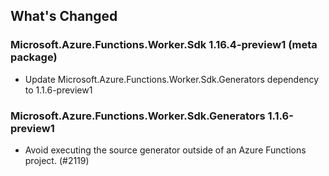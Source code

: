 ## What's Changed

<!-- Please add your release notes in the following format:
- My change description (#PR/#issue)
-->

### Microsoft.Azure.Functions.Worker.Sdk 1.16.4-preview1 (meta package)

- Update Microsoft.Azure.Functions.Worker.Sdk.Generators dependency to 1.1.6-preview1

### Microsoft.Azure.Functions.Worker.Sdk.Generators 1.1.6-preview1

- Avoid executing the source generator outside of an Azure Functions project. (#2119)
